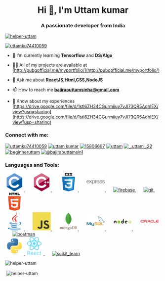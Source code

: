 <h1 align="center">Hi 👋, I'm Uttam kumar</h1>
<h3 align="center">A passionate developer from India</h3>

<p align="left"> <a href="https://github.com/ryo-ma/github-profile-trophy"><img src="https://github-profile-trophy.vercel.app/?username=helper-uttam" alt="helper-uttam" /></a> </p>

<p align="left"> <a href="https://twitter.com/uttamku74410059" target="blank"><img src="https://img.shields.io/twitter/follow/uttamku74410059?logo=twitter&style=for-the-badge" alt="uttamku74410059" /></a> </p>

- 🌱 I’m currently learning **Tensorflow** and **DS/Algo**

- 👨‍💻 All of my projects are available at [http://pubgofficial.me/myportfolio/](http://pubgofficial.me/myportfolio/)

- 💬 Ask me about **ReactJS,Html,CSS,NodeJS**

- 📫 How to reach me **bajiraouttamsinha@gmail.com**

- 📄 Know about my experiences [https://drive.google.com/file/d/1stl6ZH34CGurmiiuy7vJI73QR5AdhIEX/view?usp=sharing](https://drive.google.com/file/d/1stl6ZH34CGurmiiuy7vJI73QR5AdhIEX/view?usp=sharing)

<h3 align="left">Connect with me:</h3>
<p align="left">
<a href="https://twitter.com/uttamku74410059" target="blank"><img align="center" src="https://raw.githubusercontent.com/rahuldkjain/github-profile-readme-generator/master/src/images/icons/Social/twitter.svg" alt="uttamku74410059" height="30" width="40" /></a>
<a href="https://linkedin.com/in/uttam kumar" target="blank"><img align="center" src="https://raw.githubusercontent.com/rahuldkjain/github-profile-readme-generator/master/src/images/icons/Social/linked-in-alt.svg" alt="uttam kumar" height="30" width="40" /></a>
<a href="https://stackoverflow.com/users/15806697" target="blank"><img align="center" src="https://raw.githubusercontent.com/rahuldkjain/github-profile-readme-generator/master/src/images/icons/Social/stack-overflow.svg" alt="15806697" height="30" width="40" /></a>
<a href="https://www.facebook.com/ut.tam.3511041/" target="blank"><img align="center" src="https://raw.githubusercontent.com/rahuldkjain/github-profile-readme-generator/master/src/images/icons/Social/facebook.svg" alt="uttam" height="30" width="40" /></a>
<a href="https://instagram.com/_.uttam_.22" target="blank"><img align="center" src="https://raw.githubusercontent.com/rahuldkjain/github-profile-readme-generator/master/src/images/icons/Social/instagram.svg" alt="_.uttam_.22" height="30" width="40" /></a>
<a href="https://www.codechef.com/users/beginneruttam" target="blank"><img align="center" src="https://cdn.jsdelivr.net/npm/simple-icons@3.1.0/icons/codechef.svg" alt="beginneruttam" height="30" width="40" /></a>
<a href="https://www.hackerrank.com/@bajiraouttamsin1" target="blank"><img align="center" src="https://raw.githubusercontent.com/rahuldkjain/github-profile-readme-generator/master/src/images/icons/Social/hackerrank.svg" alt="@bajiraouttamsin1" height="30" width="40" /></a>
</p>

<h3 align="left">Languages and Tools:</h3>
<p align="left"> 
  <a href="https://www.cprogramming.com/" target="_blank"> <img src="https://raw.githubusercontent.com/devicons/devicon/master/icons/c/c-original.svg" alt="c"     width="60" height="60"/> </a> &nbsp &nbsp &nbsp
  <a href="https://www.w3schools.com/cpp/" target="_blank"> <img src="https://raw.githubusercontent.com/devicons/devicon/master/icons/cplusplus/cplusplus-original.svg" alt="cplusplus" width="60" height="60"/> </a> &nbsp &nbsp &nbsp 
  <a href="https://www.w3schools.com/css/" target="_blank"> <img src="https://raw.githubusercontent.com/devicons/devicon/master/icons/css3/css3-original-wordmark.svg" alt="css3" width="60" height="60"/> </a> &nbsp &nbsp &nbsp
<a href="https://expressjs.com" target="_blank"> <img src="https://raw.githubusercontent.com/devicons/devicon/master/icons/express/express-original-wordmark.svg" alt="express" width="60" height="60"/> </a> &nbsp &nbsp &nbsp
  <a href="https://firebase.google.com/" target="_blank"> <img src="https://www.vectorlogo.zone/logos/firebase/firebase-icon.svg" alt="firebase" width="60" height="60"/> </a> &nbsp &nbsp &nbsp
  <a href="https://git-scm.com/" target="_blank"> <img src="https://www.vectorlogo.zone/logos/git-scm/git-scm-icon.svg" alt="git" width="60" height="60"/> </a> &nbsp &nbsp &nbsp
  <a href="https://www.w3.org/html/" target="_blank"> <img src="https://raw.githubusercontent.com/devicons/devicon/master/icons/html5/html5-original-wordmark.svg" alt="html5" width="60" height="60"/> </a>
  <br>
  <a href="https://www.java.com" target="_blank"> <img src="https://raw.githubusercontent.com/devicons/devicon/master/icons/java/java-original.svg" alt="java" width="60" height="60"/> </a> &nbsp &nbsp &nbsp
  <a href="https://developer.mozilla.org/en-US/docs/Web/JavaScript" target="_blank"> <img src="https://raw.githubusercontent.com/devicons/devicon/master/icons/javascript/javascript-original.svg" alt="javascript" width="60" height="60"/> </a>&nbsp &nbsp &nbsp
  <a href="https://www.mongodb.com/" target="_blank"> <img src="https://raw.githubusercontent.com/devicons/devicon/master/icons/mongodb/mongodb-original-wordmark.svg" alt="mongodb" width="60" height="60"/> </a>&nbsp &nbsp &nbsp
  <a href="https://www.mysql.com/" target="_blank"> <img src="https://raw.githubusercontent.com/devicons/devicon/master/icons/mysql/mysql-original-wordmark.svg" alt="mysql" width="60" height="60"/> </a> &nbsp &nbsp &nbsp
  <a href="https://nodejs.org" target="_blank"> <img src="https://raw.githubusercontent.com/devicons/devicon/master/icons/nodejs/nodejs-original-wordmark.svg" alt="nodejs" width="60" height="60"/> </a> &nbsp &nbsp &nbsp
  <a href="https://www.oracle.com/" target="_blank"> <img src="https://raw.githubusercontent.com/devicons/devicon/master/icons/oracle/oracle-original.svg" alt="oracle" width="60" height="60"/> </a> &nbsp &nbsp &nbsp
  <a href="https://postman.com" target="_blank"> <img src="https://www.vectorlogo.zone/logos/getpostman/getpostman-icon.svg" alt="postman" width="60" height="60"/> </a> 
  <br>
  <a href="https://www.python.org" target="_blank"> <img src="https://raw.githubusercontent.com/devicons/devicon/master/icons/python/python-original.svg" alt="python" width="60" height="60"/> </a> <a href="https://reactjs.org/" target="_blank"> <img src="https://raw.githubusercontent.com/devicons/devicon/master/icons/react/react-original-wordmark.svg" alt="react" width="60" height="60"/> </a> &nbsp &nbsp &nbsp
  <a href="https://scikit-learn.org/" target="_blank"> <img src="https://upload.wikimedia.org/wikipedia/commons/0/05/Scikit_learn_logo_small.svg" alt="scikit_learn" width="60" height="60"/> </a> </p>

<p><img align="left" src="https://github-readme-stats.vercel.app/api/top-langs?username=helper-uttam&show_icons=true&locale=en&layout=compact" alt="helper-uttam" /></p>
&nbsp; &nbsp;
<p>&nbsp;<img align="center" src="https://github-readme-stats.vercel.app/api?username=helper-uttam&show_icons=true&locale=en" alt="helper-uttam" /></p>
